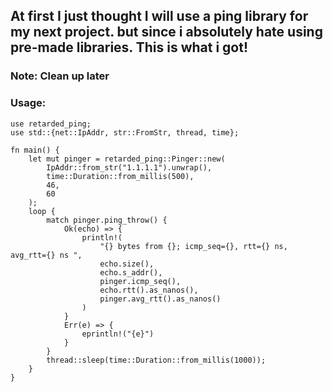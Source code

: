 ## At first I just thought I will use a ping library for my next project. but since i absolutely hate using pre-made libraries. This is what i got!

### Note: Clean up later


### Usage:

```
use retarded_ping;
use std::{net::IpAddr, str::FromStr, thread, time};

fn main() {
    let mut pinger = retarded_ping::Pinger::new(
        IpAddr::from_str("1.1.1.1").unwrap(),
        time::Duration::from_millis(500),
        46,
        60
    );
    loop {
        match pinger.ping_throw() {
            Ok(echo) => {
                println!(
                    "{} bytes from {}; icmp_seq={}, rtt={} ns, avg_rtt={} ns ",
                    echo.size(),
                    echo.s_addr(),
                    pinger.icmp_seq(),
                    echo.rtt().as_nanos(),
                    pinger.avg_rtt().as_nanos()
                )
            }
            Err(e) => {
                eprintln!("{e}")
            }
        }
        thread::sleep(time::Duration::from_millis(1000));
    }
}


```